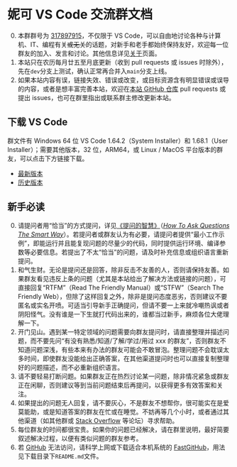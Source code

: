 # 妮可 VS Code 交流群文档

0. 本群群号为 [317897915](https://jq.qq.com/?_wv=1027&k=nRtgiI02)，不仅限于 VS Code，可以自由地讨论各种与计算机、IT、编程有关~~或无关~~的话题，对新手和老手都始终保持友好，欢迎每一位群友的加入、发言和讨论。其他信息详见[关于](/about)页面。
1. 本站只在农历每月廿五至月底更新（收到 pull requests 或 issues 时除外），先在`dev`分支上测试，确认正常再合并入`main`分支上线。
1. 如果本站内容有误，链接失效、错误或改变，或目标资源含有明显错误或误导的内容，或者是想丰富完善本站，欢迎在[本站 GitHub 仓库](https://github.com/iw17/vscode) pull requests 或提出 issues，也可在群里指出或联系群主修改更新本站。

## 下载 VS Code

群文件有 Windows 64 位 VS Code 1.64.2（System Installer）和 1.68.1（User Installer）；需要其他版本，32 位，ARM64，或 Linux / MacOS 平台版本的群友，可以点击下方链接下载。

- [最新版本](https://code.visualstudio.com/download)
- [历史版本](https://code.visualstudio.com/updates)

## 新手必读

0. 请提问者用“恰当”的方式提问，详见[《提问的智慧》](https://lug.ustc.edu.cn/wiki/doc/smart-questions/)（[_How To Ask Questions The Smart Way_](http://www.catb.org/~esr/faqs/smart-questions.html)）。若提问者或群友认为有必要，请提问者提供“最小工作示例”，即能运行并且能复现问题的尽量少的代码，同时提供运行环境、编译参数等必要信息。若提出了不太“恰当”的问题，请及时补充信息或组织语言重新提问。
1. 和气生财。无论是提问还是回答，除非反击不友善的人，否则请保持友善。如果群友看见违反上条的问题（尤其是本站给出了解决方法或链接的问题），可直接回复“RTFM”（Read The Friendly Manual）或“STFW”（Search The Friendly Web），但除了这样回复之外，除非是提问态度恶劣，否则建议不要匿名或实名开喷。可适当引导新手正确提问，但请不要一上来就冷嘲热讽或者阴阳怪气。没有谁是一下生就打代码出来的，谁都当过新手，麻烦各位大佬理解一下。
1. 开门见山。遇到某一特定领域的问题需要向群友提问时，请直接整理并描述问题，而不要先问“有没有熟悉/知道/了解/学过/用过 xxx 的群友”，否则群友不知道问题深浅，有些本来有办法的群友可能会不敢冒泡。整理问题不会耽误太多时间，即使群友没能给出正确答案，在其他渠道提问时也可以直接复制整理好的问题描述，而不必重新组织语言。
1. 请不要轻易打断问题。如果群友正在热烈讨论某一问题，除非情况紧急或群友正在闲聊，否则建议等到当前问题结束后再提问，以获得更多有效答案和关注。
1. 如果提出的问题无人回复，请不要灰心，不是群友不想帮你，很可能实在是爱莫能助，或是知道答案的群友在忙或在睡觉。不妨再等几个小时，或者通过其他渠道（如其他群或 [Stack Overflow](https://stackoverflow.com) 等论坛）寻求帮助。
1. 每位群友的时间都很宝贵。如果你的问题已经解决，请在群里说明，最好简要叙述解决过程，以便有类似问题的群友参考。
1. 若 [GitHub](https://github.com) 无法访问，请科学上网或下载适合本机系统的 [FastGitHub](https://cloud.tsinghua.edu.cn/d/df482a15afb64dfeaff8/)，用法见下载目录下`README.md`文件。
